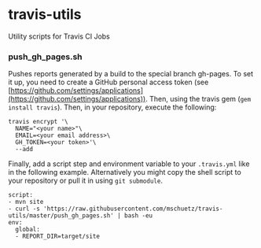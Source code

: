 # travis-utils

Utility scripts for Travis CI Jobs

### push_gh_pages.sh

Pushes reports generated by a build to the special branch gh-pages. To set it up, you need to create a GitHub personal access token (see [https://github.com/settings/applications](https://github.com/settings/applications)). Then, using the travis gem (```gem install travis```). Then, in your repository, execute the following:

```
travis encrypt '\
  NAME="<your name>"\
  EMAIL=<your email address>\
  GH_TOKEN=<your token>'\
  --add
```

Finally, add a script step and environment variable to your ```.travis.yml``` like in the following example. Alternatively you might copy the shell script to your repository or pull it in using ```git submodule```.

```
script:
- mvn site
- curl -s 'https://raw.githubusercontent.com/mschuetz/travis-utils/master/push_gh_pages.sh' | bash -eu
env:
  global:
  - REPORT_DIR=target/site
```
